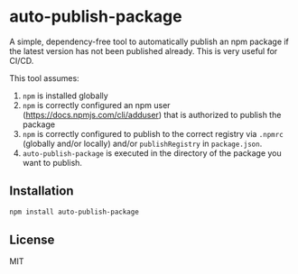 # auto-publish-package

A simple, dependency-free tool to automatically publish an npm package if the latest version has not been published already. This is very useful for CI/CD.

This tool assumes:

1. `npm` is installed globally
2. `npm` is correctly configured an npm user (https://docs.npmjs.com/cli/adduser) that is authorized to publish the package
3. `npm` is correctly configured to publish to the correct registry via `.npmrc` (globally and/or locally) and/or `publishRegistry` in `package.json`.
4. `auto-publish-package` is executed in the directory of the package you want to publish.

## Installation

```bash
npm install auto-publish-package
```

## License

MIT